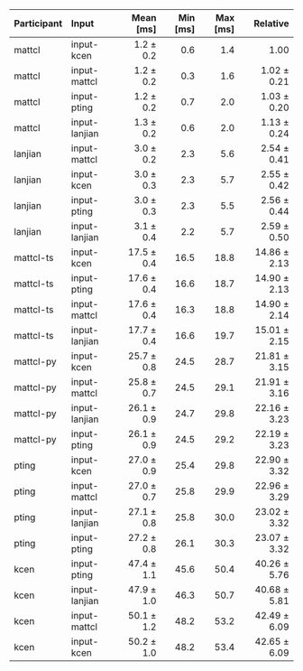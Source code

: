 | Participant | Input | Mean [ms] | Min [ms] | Max [ms] | Relative |
|:---|:---|---:|---:|---:|---:|
| mattcl | input-kcen | 1.2 ± 0.2 | 0.6 | 1.4 | 1.00 |
| mattcl | input-mattcl | 1.2 ± 0.2 | 0.3 | 1.6 | 1.02 ± 0.21 |
| mattcl | input-pting | 1.2 ± 0.2 | 0.7 | 2.0 | 1.03 ± 0.20 |
| mattcl | input-lanjian | 1.3 ± 0.2 | 0.6 | 2.0 | 1.13 ± 0.24 |
| lanjian | input-mattcl | 3.0 ± 0.2 | 2.3 | 5.6 | 2.54 ± 0.41 |
| lanjian | input-kcen | 3.0 ± 0.3 | 2.3 | 5.7 | 2.55 ± 0.42 |
| lanjian | input-pting | 3.0 ± 0.3 | 2.3 | 5.5 | 2.56 ± 0.44 |
| lanjian | input-lanjian | 3.1 ± 0.4 | 2.2 | 5.7 | 2.59 ± 0.50 |
| mattcl-ts | input-kcen | 17.5 ± 0.4 | 16.5 | 18.8 | 14.86 ± 2.13 |
| mattcl-ts | input-pting | 17.6 ± 0.4 | 16.6 | 18.7 | 14.90 ± 2.13 |
| mattcl-ts | input-mattcl | 17.6 ± 0.4 | 16.3 | 18.8 | 14.90 ± 2.14 |
| mattcl-ts | input-lanjian | 17.7 ± 0.4 | 16.6 | 19.7 | 15.01 ± 2.15 |
| mattcl-py | input-kcen | 25.7 ± 0.8 | 24.5 | 28.7 | 21.81 ± 3.15 |
| mattcl-py | input-mattcl | 25.8 ± 0.7 | 24.5 | 29.1 | 21.91 ± 3.16 |
| mattcl-py | input-lanjian | 26.1 ± 0.9 | 24.7 | 29.8 | 22.16 ± 3.23 |
| mattcl-py | input-pting | 26.1 ± 0.9 | 24.5 | 29.2 | 22.19 ± 3.23 |
| pting | input-kcen | 27.0 ± 0.9 | 25.4 | 29.8 | 22.90 ± 3.32 |
| pting | input-mattcl | 27.0 ± 0.7 | 25.8 | 29.9 | 22.96 ± 3.29 |
| pting | input-lanjian | 27.1 ± 0.8 | 25.8 | 30.0 | 23.02 ± 3.32 |
| pting | input-pting | 27.2 ± 0.8 | 26.1 | 30.3 | 23.07 ± 3.32 |
| kcen | input-pting | 47.4 ± 1.1 | 45.6 | 50.4 | 40.26 ± 5.76 |
| kcen | input-lanjian | 47.9 ± 1.0 | 46.3 | 50.7 | 40.68 ± 5.81 |
| kcen | input-mattcl | 50.1 ± 1.2 | 48.2 | 53.2 | 42.49 ± 6.09 |
| kcen | input-kcen | 50.2 ± 1.0 | 48.2 | 53.4 | 42.65 ± 6.09 |
